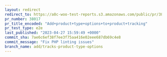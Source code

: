 ```yaml
---
layout: redirect
redirect_to: https://a8c-woo-test-reports.s3.amazonaws.com/public/pr/38017/e2e/index.html
pr_number: 38017
pr_title_encoded: "Add+product+type+options+to+product+tracking"
pr_test_type: e2e
last_published: "2023-04-27 15:59:49 +0000"
commit_sha: 7ae6c6ef38f7ee3f75aa416e02eee687db69c4e8
commit_message: "Fix PHP linting issues"
branch_name: add/tracks-product-type-options
---
```

